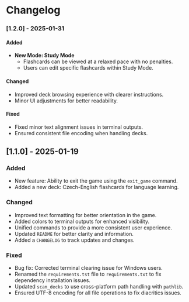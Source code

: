 # Changelog

### [1.2.0] - 2025-01-31  
#### Added  
- **New Mode: Study Mode**   
  - Flashcards can be viewed at a relaxed pace with no penalties.  
  - Users can edit specific flashcards within Study Mode.  

#### Changed  
- Improved deck browsing experience with clearer instructions.  
- Minor UI adjustments for better readability.  

#### Fixed  
- Fixed minor text alignment issues in terminal outputs.  
- Ensured consistent file encoding when handling decks.

  
## [1.1.0] - 2025-01-19
### Added
- New feature: Ability to exit the game using the `exit_game` command.
- Added a new deck: Czech-English flashcards for language learning.

### Changed
- Improved text formatting for better orientation in the game.
- Added colors to terminal outputs for enhanced visibility.
- Unified commands to provide a more consistent user experience.
- Updated `README` for better clarity and information.
- Added a `CHANGELOG` to track updates and changes.

### Fixed
- Bug fix: Corrected terminal clearing issue for Windows users.
- Renamed the `requirements.tst` file to `requirements.txt` to fix dependency installation issues.
- Updated `scan_decks` to use cross-platform path handling with `pathlib`.
- Ensured UTF-8 encoding for all file operations to fix diacritics issues.

